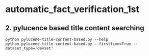 # automatic_fact_verification_1st



## 2. pylucence based title content searching
```
python pylucene-title-content-based.py --help
python pylucene-title-content-based.py --firsttime=True --dataset_type='devset'
```

